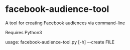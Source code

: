 # facebook-audience-tool
A tool for creating Facebook audiences via command-line

Requires Python3

usage: facebook-audience-tool.py [-h] --create FILE
